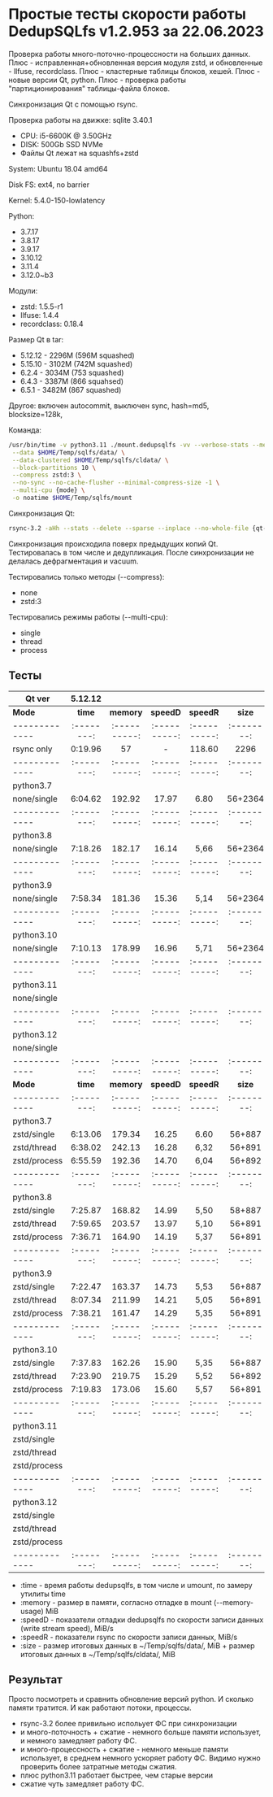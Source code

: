 # Простые тесты скорости работы DedupSQLfs v1.2.953 за 22.06.2023

Проверка работы много-поточно-процессности на больших данных.
Плюс - исправленная+обновленная версия модуля zstd, и обновленные - llfuse, recordclass.
Плюс - кластерные таблицы блоков, хешей.
Плюс - новые версии Qt, python.
Плюс - проверка работы "партиционирования" таблицы-файла блоков.

Cинхронизация Qt с помощью rsync.

Проверка работы на движке: sqlite 3.40.1

- CPU: i5-6600K @ 3.50GHz
- DISK: 500Gb SSD NVMe
- Файлы Qt лежат на squashfs+zstd

System: Ubuntu 18.04 amd64

Disk FS: ext4, no barrier

Kernel: 5.4.0-150-lowlatency

Python:
- 3.7.17
- 3.8.17
- 3.9.17
- 3.10.12
- 3.11.4
- 3.12.0~b3

Модули:
- zstd: 1.5.5-r1
- llfuse: 1.4.4
- recordclass: 0.18.4

Размер Qt в tar:

* 5.12.12 - 2296M (596M squashed)
* 5.15.10 - 3102M (742M squashed)
* 6.2.4 - 3034M (753 squashed)
* 6.4.3 - 3387M (866 squahsed)
* 6.5.1 - 3482M (867 squashed)

Другое: включен autocommit, выключен sync, hash=md5, blocksize=128k, 

Команда:
```sh
/usr/bin/time -v python3.11 ./mount.dedupsqlfs -vv --verbose-stats --memory-usage \
 --data $HOME/Temp/sqlfs/data/ \
 --data-clustered $HOME/Temp/sqlfs/cldata/ \
 --block-partitions 10 \
 --compress zstd:3 \
 --no-sync --no-cache-flusher --minimal-compress-size -1 \
 --multi-cpu {mode} \
 -o noatime $HOME/Temp/sqlfs/mount
```

Синхронизация Qt:
```sh
rsync-3.2 -aHh --stats --delete --sparse --inplace --no-whole-file {qt-dir}/ $HOME/Temp/sqlfs/mount/Qt/ && sudo umount $HOME/Temp/sqlfs/mount
```

Синхронизация происходила поверх предыдущих копий Qt.
Тестировалась в том числе и дедупликация.
После синхронизации не делалась дефрагментация и vacuum.

Тестировались только методы (--compress):

* none
* zstd:3

Тестировались режимы работы (--multi-cpu):

* single
* thread
* process

## Тесты

| Qt ver      | 5.12.12                                                ||||| 5.15.10                                                ||||| 6.2.4                                                  ||||| 6.4.3                                                  ||||| 6.5.1                                                   |||||
|-------------|:--------:|:----------:|:----------:|:----------:|:--------:|:--------:|:----------:|:----------:|:----------:|:--------:|:--------:|:----------:|:----------:|:----------:|:--------:|:--------:|:----------:|:----------:|:----------:|:--------:|:--------:|:----------:|:----------:|:----------:|:---------:|
| **Mode**    | **time** | **memory** | **speedD** | **speedR** | **size** | **time** | **memory** | **speedD** | **speedR** | **size** | **time** | **memory** | **speedD** | **speedR** | **size** | **time** | **memory** | **speedD** | **speedR** | **size** | **time** | **memory** | **speedD** | **speedR** |  **size** |
|-------------|:--------:|:----------:|:----------:|:----------:|:--------:|:--------:|:----------:|:----------:|:----------:|:--------:|:--------:|:----------:|:----------:|:----------:|:--------:|:--------:|:----------:|:----------:|:----------:|:--------:|:--------:|:----------:|:----------:|:----------:|:---------:|
| rsync only  | 0:19.96  | 57         | -          | 118.60     | 2296     | 0:34.79  | 48         | -          | 54,25      | 3102     | 0:37.87  | 63         | -          | 40,30      | 3034     | 0:42.90  | 57         | -          | 45,98      | 3387     | 0:39.72  | 62         | -          | 39,25      | 3482      |
|-------------|:--------:|:----------:|:----------:|:----------:|:--------:|:--------:|:----------:|:----------:|:----------:|:--------:|:--------:|:----------:|:----------:|:----------:|:--------:|:--------:|:----------:|:----------:|:----------:|:--------:|:--------:|:----------:|:----------:|:----------:|:---------:|
| python3.7   |          |            |            |            |          |          |            |            |            |          |          |            |            |            |          |          |            |            |            |          |          |            |            |            |           |
| none/single | 6:04.62  | 192.92     | 17.97      | 6.80       | 56+2364  | 6:15.96  | 284.56     | 24.73      | 5.82       | 75+4556  | 5:55.19  | 295.86     | 24.37      | 4.45       | 85+6375  | 6:52.05  | 329.77     | 24.22      | 4.97       | 94+8900  | 6:13.02  | 313.67     | 25.99      | 4.36       | 100+11100 |
|-------------|:--------:|:----------:|:----------:|:----------:|:--------:|:--------:|:----------:|:----------:|:----------:|:--------:|:--------:|:----------:|:----------:|:----------:|:--------:|:--------:|:----------:|:----------:|:----------:|:--------:|:--------:|:----------:|:----------:|:----------:|:---------:|
| python3.8   |          |            |            |            |          |          |            |            |            |          |          |            |            |            |          |          |            |            |            |          |          |            |            |            |           |
| none/single | 7:18.26  | 182.17     | 16.14      | 5,66       | 56+2364  | 6:57.87  | 248.38     | 23.69      | 5,22       | 75+4566  | 6:15.87  | 249.30     | 24.92      | 4,17       | 85+6379  | 7:59.62  | 290.52     | 23.05      | 4,21       | 94+8985  | 7:00.84  | 281.65     | 24.62      | 3,81       | 100+11193 |
|-------------|:--------:|:----------:|:----------:|:----------:|:--------:|:--------:|:----------:|:----------:|:----------:|:--------:|:--------:|:----------:|:----------:|:----------:|:--------:|:--------:|:----------:|:----------:|:----------:|:--------:|:--------:|:----------:|:----------:|:----------:|:---------:|
| python3.9   |          |            |            |            |          |          |            |            |            |          |          |            |            |            |          |          |            |            |            |          |          |            |            |            |           |
| none/single | 7:58.34  | 181.36     | 15.36      | 5,14       | 56+2364  | 6:50.46  | 255.39     | 23.29      | 5,31       | 75+4541  | 6:26.75  | 278.30     | 23.18      | 4,08       | 85+6328  | 8:00.36  | 312.73     | 24.07      | 4,20       | 94+8939  | 7:00.26  | 292.26     | 22.59      | 3,82       | 100+11135 |
|-------------|:--------:|:----------:|:----------:|:----------:|:--------:|:--------:|:----------:|:----------:|:----------:|:--------:|:--------:|:----------:|:----------:|:----------:|:--------:|:--------:|:----------:|:----------:|:----------:|:--------:|:--------:|:----------:|:----------:|:----------:|:---------:|
| python3.10  |          |            |            |            |          |          |            |            |            |          |          |            |            |            |          |          |            |            |            |          |          |            |            |            |           |
| none/single | 7:10.13  | 178.99     | 16.96      | 5,71       | 56+2364  | 7:23.13  | 231.48     | 23.50      | 4,92       | 75+4540  | 7:18.46  | 244.89     | 25.26      | 3,59       | 85+6329  | 8:06.95  | 261.54     | 25.70      | 4,14       | 94+8877  | 7:22.91  | 261.54     | 26.97      | 3,61       | 100+11097 |
|-------------|:--------:|:----------:|:----------:|:----------:|:--------:|:--------:|:----------:|:----------:|:----------:|:--------:|:--------:|:----------:|:----------:|:----------:|:--------:|:--------:|:----------:|:----------:|:----------:|:--------:|:--------:|:----------:|:----------:|:----------:|:---------:|
| python3.11  |          |            |            |            |          |          |            |            |            |          |          |            |            |            |          |          |            |            |            |          |          |            |            |            |           |
| none/single |          |            |            |            |          |          |            |            |            |          |          |            |            |            |          |          |            |            |            |          |          |            |            |            |           |
|-------------|:--------:|:----------:|:----------:|:----------:|:--------:|:--------:|:----------:|:----------:|:----------:|:--------:|:--------:|:----------:|:----------:|:----------:|:--------:|:--------:|:----------:|:----------:|:----------:|:--------:|:--------:|:----------:|:----------:|:----------:|:---------:|
| python3.12  |          |            |            |            |          |          |            |            |            |          |          |            |            |            |          |          |            |            |            |          |          |            |            |            |           |
| none/single |          |            |            |            |          |          |            |            |            |          |          |            |            |            |          |          |            |            |            |          |          |            |            |            |           |
|-------------|:--------:|:----------:|:----------:|:----------:|:--------:|:--------:|:----------:|:----------:|:----------:|:--------:|:--------:|:----------:|:----------:|:----------:|:--------:|:--------:|:----------:|:----------:|:----------:|:--------:|:--------:|:----------:|:----------:|:----------:|:---------:|
| **Mode**    | **time** | **memory** | **speedD** | **speedR** | **size** | **time** | **memory** | **speedD** | **speedR** | **size** | **time** | **memory** | **speedD** | **speedR** | **size** | **time** | **memory** | **speedD** | **speedR** | **size** | **time** | **memory** | **speedD** | **speedR** |  **size** |
|-------------|:--------:|:----------:|:----------:|:----------:|:--------:|:--------:|:----------:|:----------:|:----------:|:--------:|:--------:|:----------:|:----------:|:----------:|:--------:|:--------:|:----------:|:----------:|:----------:|:--------:|:--------:|:----------:|:----------:|:----------:|:---------:|
| python3.7   |          |            |            |            |          |          |            |            |            |          |          |            |            |            |          |          |            |            |            |          |          |            |            |            |           |
| zstd/single | 6:13.06  | 179.34     | 16.25      | 6.60       | 56+887   | 7:47.26  | 258.31     | 20.61      | 4.68       | 75+1551  | 6:12.97  | 277.80     | 25.05      | 4.23       | 85+2086  | 6:52.69  | 330.03     | 24.99      | 4.90       | 94+2843  | 6:36.94  | 312.96     | 23.48      | 4.07       | 100+3463  |
| zstd/thread | 6:38.02  | 242.13     | 16.28      | 6,32       | 56+891   | 6:42.33  | 322.78     | 23.20      | 5,44       | 75+1558  | 6:15.32  | 336.16     | 23.35      | 4,22       | 85+2095  | 6:55.77  | 365.74     | 22.73      | 4,86       | 94+2835  | 6:44.41  | 375.98     | 23.34      | 4,00       | 100+3461  |
| zstd/process| 6:55.59  | 192.36     | 14.70      | 6,04       | 56+892   | 6:55.42  | 283.42     | 20.51      | 5,28       | 75+1556  | 5:51.02  | 289        | 23.10      | 4,43       | 85+2092  | 8:05.54  | 256.05     | 19.71      | 4,16       | 94+2834  | 7:04.70  | 301.29     | 22.83      | 3,78       | 100+3461  |
|-------------|:--------:|:----------:|:----------:|:----------:|:--------:|:--------:|:----------:|:----------:|:----------:|:--------:|:--------:|:----------:|:----------:|:----------:|:--------:|:--------:|:----------:|:----------:|:----------:|:--------:|:--------:|:----------:|:----------:|:----------:|:---------:|
| python3.8   |          |            |            |            |          |          |            |            |            |          |          |            |            |            |          |          |            |            |            |          |          |            |            |            |           |
| zstd/single | 7:25.87  | 168.82     | 14.99      | 5,50       | 58+887   | 7:27.74  | 223.93     | 22.79      | 4,86       | 75+1550  | 8:05.37  | 249.22     | 22.78      | 3,24       | 85+2083  | 8:44.01  | 288.03     | 20.12      | 3,87       | 94+2825  | 8:11.99  | 290.43     | 22.95      | 3,27       | 100+3457  |
| zstd/thread | 7:59.65  | 203.57     | 13.97      | 5,10       | 56+891   | 7:28.99  | 304.94     | 22.19      | 4,84       | 75+1559  | 7:03.62  | 298.18     | 21.46      | 3,73       | 85+2094  | 8:04.02  | 318.29     | 20.95      | 4,16       | 94+2838  | 7:15.88  | 319.43     | 20.86      | 3,69       | 100+3463  |
| zstd/process| 7:36.71  | 164.90     | 14.19      | 5,37       | 56+891   | 7:49.24  | 261.61     | 19.69      | 4,65       | 75+1561  | 8:08.46  | 257.31     | 21.48      | 3,23       | 85+2097  | 9:42.12  | 239.21     | 18.27      | 3,46       | 94+2843  | 8:26.12  | 257.86     | 21.28      | 3,17       | 100+3470  |
|-------------|:--------:|:----------:|:----------:|:----------:|:--------:|:--------:|:----------:|:----------:|:----------:|:--------:|:--------:|:----------:|:----------:|:----------:|:--------:|:--------:|:----------:|:----------:|:----------:|:--------:|:--------:|:----------:|:----------:|:----------:|:---------:|
| python3.9   |          |            |            |            |          |          |            |            |            |          |          |            |            |            |          |          |            |            |            |          |          |            |            |            |           |
| zstd/single | 7:22.47  | 163.37     | 14.73      | 5,53       | 56+887   | 7:15.81  | 252.80     | 21.92      | 5,03       | 75+1552  | 6:46.81  | 254.81     | 24.76      | 3,90       | 85+2085  | 8:07.35  | 315.07     | 22.90      | 4,18       | 94+2831  | 7:30.41  | 294.20     | 23.19      | 3,58       | 100+3456  |
| zstd/thread | 8:07.34  | 211.99     | 14.21      | 5,05       | 56+891   | 7:34.69  | 282.80     | 20.43      | 4,80       | 75+1556  | 8:19.33  | 275.51     | 20.09      | 3,15       | 85+2088  | 8:26.17  | 310.70     | 22.11      | 3,99       | 94+2829  | 7:15.40  | 330.33     | 22.36      | 3,69       | 100+3454  |
| zstd/process| 7:38.21  | 161.47     | 14.29      | 5,35       | 56+891   | 7:54.83  | 234.32     | 20.93      | 4,59       | 75+1561  | 7:22.48  | 253.85     | 21.58      | 3,55       | 85+2093  | 8:32.17  | 255.68     | 21.89      | 3,93       | 94+2854  | 8:41.01  | 256.45     | 19.06      | 3,08       | 100+3490  |
|-------------|:--------:|:----------:|:----------:|:----------:|:--------:|:--------:|:----------:|:----------:|:----------:|:--------:|:--------:|:----------:|:----------:|:----------:|:--------:|:--------:|:----------:|:----------:|:----------:|:--------:|:--------:|:----------:|:----------:|:----------:|:---------:|
| python3.10  |          |            |            |            |          |          |            |            |            |          |          |            |            |            |          |          |            |            |            |          |          |            |            |            |           |
| zstd/single | 7:37.83  | 162.26     | 15.90      | 5,35       | 56+887   | 8:09.47  | 239.22     | 22.52      | 4,52       | 75+1549  | 6:47.80  | 262.19     | 24.27      | 3,92       | 85+2081  | 7:45.95  | 316.68     | 23.68      | 4,36       | 94+2820  | 7:01.73  | 301.82     | 25.27      | 3,84       | 100+3443  |
| zstd/thread | 7:23.90  | 219.75     | 15.29      | 5,52       | 56+892   | 7:36.88  | 305.13     | 21.25      | 4,78       | 75+1557  | 7:38.67  | 296.80     | 22.29      | 3,44       | 85+2087  | 7:34.77  | 397.43     | 23.87      | 4,45       | 94+2828  | 7:08.72  | 365.45     | 25.05      | 3,75       | 100+3463  |
| zstd/process| 7:19.83  | 173.06     | 15.60      | 5,57       | 56+891   | 7:44.81  | 249.08     | 20.02      | 4,70       | 75+1560  | 7:02.69  | 246.14     | 23.38      | 3,73       | 85+2097  | 7:44.82  | 276.26     | 22.73      | 4,35       | 94+2841  | 7:32.80  | 274.59     | 23.85      | 3,55       | 100+3473  |
|-------------|:--------:|:----------:|:----------:|:----------:|:--------:|:--------:|:----------:|:----------:|:----------:|:--------:|:--------:|:----------:|:----------:|:----------:|:--------:|:--------:|:----------:|:----------:|:----------:|:--------:|:--------:|:----------:|:----------:|:----------:|:---------:|
| python3.11  |          |            |            |            |          |          |            |            |            |          |          |            |            |            |          |          |            |            |            |          |          |            |            |            |           |
| zstd/single |          |            |            |            |          |          |            |            |            |          |          |            |            |            |          |          |            |            |            |          |          |            |            |            |           |
| zstd/thread |          |            |            |            |          |          |            |            |            |          |          |            |            |            |          |          |            |            |            |          |          |            |            |            |           |
| zstd/process|          |            |            |            |          |          |            |            |            |          |          |            |            |            |          |          |            |            |            |          |          |            |            |            |           |
|-------------|:--------:|:----------:|:----------:|:----------:|:--------:|:--------:|:----------:|:----------:|:----------:|:--------:|:--------:|:----------:|:----------:|:----------:|:--------:|:--------:|:----------:|:----------:|:----------:|:--------:|:--------:|:----------:|:----------:|:----------:|:---------:|
| python3.12  |          |            |            |            |          |          |            |            |            |          |          |            |            |            |          |          |            |            |            |          |          |            |            |            |           |
| zstd/single |          |            |            |            |          |          |            |            |            |          |          |            |            |            |          |          |            |            |            |          |          |            |            |            |           |
| zstd/thread |          |            |            |            |          |          |            |            |            |          |          |            |            |            |          |          |            |            |            |          |          |            |            |            |           |
| zstd/process|          |            |            |            |          |          |            |            |            |          |          |            |            |            |          |          |            |            |            |          |          |            |            |            |           |
|-------------|:--------:|:----------:|:----------:|:----------:|:--------:|:--------:|:----------:|:----------:|:----------:|:--------:|:--------:|:----------:|:----------:|:----------:|:--------:|:--------:|:----------:|:----------:|:----------:|:--------:|:--------:|:----------:|:----------:|:----------:|:---------:|

* :time   - время работы dedupsqlfs, в том числе и umount, по замеру утилиты time
* :memory - размер в памяти, согласно отладке в mount (--memory-usage) MiB
* :speedD - показатели отладки dedupsqlfs по скорости записи данных (write stream speed), MiB/s
* :speedR - показатели rsync по скорости записи данных, MiB/s
* :size   - размер итоговых данных в ~/Temp/sqlfs/data/, MiB + размер итоговых данных в ~/Temp/sqlfs/cldata/, MiB

## Результат

Просто посмотреть и сравнить обновление версий python. И сколько памяти тратится. И как работают потоки, процессы.

- rsync-3.2 более привильно испольует ФС при синхронизации
- и много-поточность + сжатие - немного больше памяти использует, и немного замедляет работу ФС.
- и много-процессность + сжатие - немного меньше памяти использует, в среднем немного ускоряет работу ФС. Видимо нужно проверить более затратные методы сжатия.
- плюс python3.11 работает быстрее, чем старые версии
- сжатие чуть замедляет работу ФС.